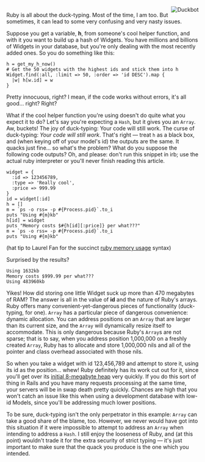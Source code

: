 <img src="http://threebrothers.org/brendan/blog/files/duckt.gif" alt="Duckbot" style="border:0 0 0 1em;float:right;" />

Ruby is all about the duck-typing.  Most of the time, I am too.  But sometimes, it can lead to some very confusing and very nasty issues.

Suppose you get a variable, <b>h</b>, from someone's cool helper function, and with it you want to build up a hash of Widgets.  You have millions and billions of Widgets in your database, but you're only dealing with the most recently added ones.  So you do something like this:

    h = get_my_h_now()
    # Get the 50 widgets with the highest ids and stick them into h
    Widget.find(:all, :limit => 50, :order => 'id DESC').map {
      |w| h[w.id] = w
    }

Pretty innocuous, right?  I mean, if the code works without errors, it's all good... right?  Right?

What if the cool helper function you're using doesn't do quite what you expect it to do?  Let's say you're expecting a `Hash`, but it gives you an `Array`.  Aw, buckets!  The joy of duck-typing: Your code will still work.  The curse of duck-typing: *Your code will still work*.  That's right &mdash; treat `h` as a black box, and (when keying off of your model's id) the outputs are the same.  It quacks just fine... so what's the problem? What do you suppose the following code outputs?  Oh, and please: don't run this snippet in irb; use the actual ruby interpreter or you'll never finish reading this article.

    widget = {
      :id => 123456789,
      :type => 'Really cool',
      :price => 999.99
    }
    id = widget[:id]
    h = []
    m = `ps -o rss= -p #{Process.pid}`.to_i
    puts "Using #{m}kb"
    h[id] = widget
    puts "Memory costs $#{h[id][:price]} per what???"
    m = `ps -o rss= -p #{Process.pid}`.to_i
    puts "Using #{m}kb"

(hat tip to Laurel Fan for the succinct <a href="http://laurelfan.com/2008/1/15/ruby-memory-usage" rel="external">ruby memory usage</a> syntax)

Surprised by the results?

    Using 1632kb
    Memory costs $999.99 per what???
    Using 483960kb

Yikes!  How did storing one little Widget suck up more than 470 megabytes of RAM?  The answer is all in the value of <b>id</b> and the nature of Ruby's arrays.  Ruby offers many convenient-yet-dangerous pieces of functionality (duck-typing, for one).  `Array` has a particular piece of dangerous convenience: dynamic allocation.  You can address positions on an `Array` that are larger than its current size, and the `Array` will dynamically resize itself to accommodate.  This is only dangerous because Ruby's `Array`s are not sparse; that is to say, when you address position 1,000,000 on a freshly created `Array`, Ruby has to allocate and store 1,000,000 nils and all of the pointer and class overhead associated with those nils.

So when you take a widget with id 123,456,789 and attempt to store it, using its id as the position... whew!  Ruby definitely has its work cut out for it, since you'll get over its <a href="http://viewsourcecode.org/why/hacking/theFullyUpturnedBin.html" rel="external">initial 8-megabyte heap</a> very quickly.  If you do this sort of thing in Rails and you have many requests processing at the same time, your servers will be in swap death pretty quickly.  Chances are high that you won't catch an issue like this when using a development database with low-id Models, since you'll be addressing much lower positions.

To be sure, duck-typing isn't the only perpetrator in this example: `Array` can take a good share of the blame, too.  However, we never would have got into this situation if it were impossible to attempt to address an `Array` when intending to address a `Hash`.  I still enjoy the looseness of Ruby, and (at this point) wouldn't trade it for the extra security of strict typing &mdash; it's just important to make sure that the quack you produce is the one which you intended.
